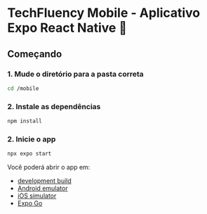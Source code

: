 
# TechFluency Mobile - Aplicativo Expo React Native 👋

## Começando

### 1. Mude o diretório para a pasta correta

```bash
cd /mobile
```

### 2. Instale as dependências

```bash
npm install
```


### 2. Inicie o app

```bash
npx expo start
```

Você poderá abrir o app em:

* [development build](https://docs.expo.dev/develop/development-builds/introduction/)
* [Android emulator](https://docs.expo.dev/workflow/android-studio-emulator/)
* [iOS simulator](https://docs.expo.dev/workflow/ios-simulator/)
* [Expo Go](https://expo.dev/go)

